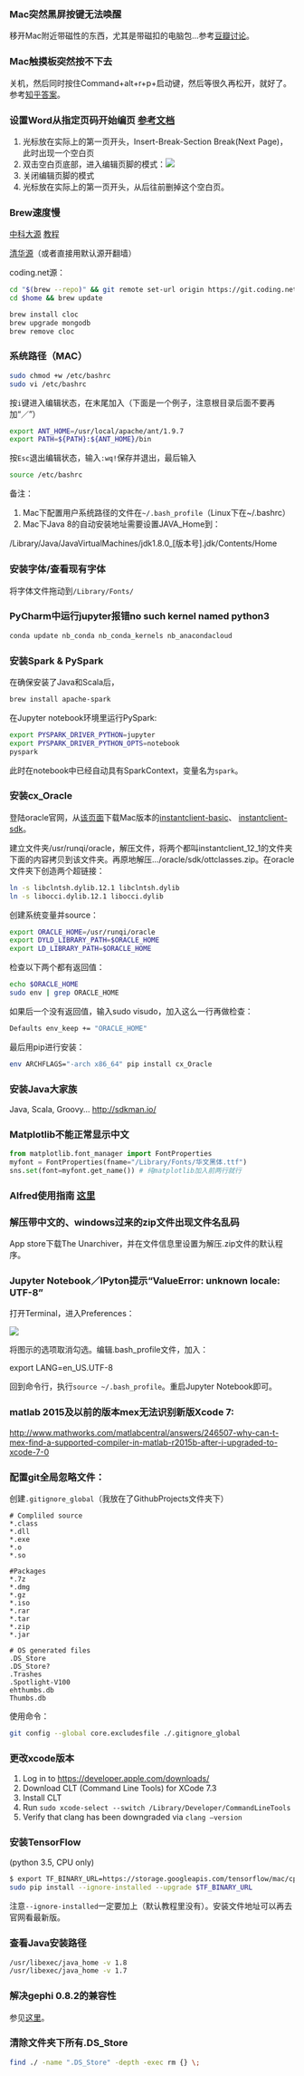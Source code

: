 ### Mac突然黑屏按键无法唤醒

移开Mac附近带磁性的东西，尤其是带磁扣的电脑包...参考[豆瓣讨论](https://www.douban.com/group/topic/42531618/)。

### Mac触摸板突然按不下去

关机，然后同时按住Command+alt+r+p+启动键，然后等很久再松开，就好了。参考[知乎答案](https://www.zhihu.com/question/22396705)。

### 设置Word从指定页码开始编页 [参考文档](https://support.office.com/zh-cn/article/%E5%BC%80%E5%A7%8B%E9%A1%B5%E7%A0%81%E7%BC%96%E5%8F%B7%E5%9C%A8-Word-%E4%B8%AD%E6%96%87%E6%A1%A3%E7%9A%84%E5%90%8E%E9%9D%A2-for-Mac-678ab67a-d593-4a47-ae35-8ffed9573132?ui=zh-CN&rs=zh-CN&ad=CN)

1. 光标放在实际上的第一页开头，Insert-Break-Section Break(Next Page)，此时出现一个空白页
2. 双击空白页底部，进入编辑页脚的模式：![](resources/word.jpg)
3. 关闭编辑页脚的模式
4. 光标放在实际上的第一页开头，从后往前删掉这个空白页。

### Brew速度慢
[中科大源](https://mirrors.ustc.edu.cn) [教程](https://lug.ustc.edu.cn/wiki/mirrors/help/brew.git)

[清华源](https://mirrors.tuna.tsinghua.edu.cn/help/homebrew/)（或者直接用默认源开翻墙）

coding.net源：
```sh
cd "$(brew --repo)" && git remote set-url origin https://git.coding.net/homebrew/homebrew.git
cd $home && brew update
```

```sh
brew install cloc
brew upgrade mongodb
brew remove cloc
```

### 系统路径（MAC）

```sh
sudo chmod +w /etc/bashrc
sudo vi /etc/bashrc
```

按`i`键进入编辑状态，在末尾加入（下面是一个例子，注意根目录后面不要再加“／”）

```sh
export ANT_HOME=/usr/local/apache/ant/1.9.7
export PATH=${PATH}:${ANT_HOME}/bin
```

按`Esc`退出编辑状态，输入`:wq!`保存并退出，最后输入

```sh
source /etc/bashrc
```

备注：

1. Mac下配置用户系统路径的文件在`​~/.bash_profile`​ （Linux下在~/.bashrc）
2. Mac下Java 8的自动安装地址需要设置JAVA\_Home到：

  /Library/Java/JavaVirtualMachines/jdk1.8.0\_[版本号].jdk/Contents/Home

### 安装字体/查看现有字体

将字体文件拖动到`/Library/Fonts/`


### PyCharm中运行jupyter报错no such kernel named python3

```python
conda update nb_conda nb_conda_kernels nb_anacondacloud
```

### 安装Spark & PySpark

在确保安装了Java和Scala后，

```sh
brew install apache-spark
```

在Jupyter notebook环境里运行PySpark:

```sh
export PYSPARK_DRIVER_PYTHON=jupyter
export PYSPARK_DRIVER_PYTHON_OPTS=notebook
pyspark
```

此时在notebook中已经自动具有SparkContext，变量名为`spark`。

### 安装cx\_Oracle

登陆oracle官网，从[该页面](http://www.oracle.com/technetwork/topics/intel-macsoft-096467.html)下载Mac版本的[instantclient-basic](http://download.oracle.com/otn/mac/instantclient/121020/instantclient-basic-macos.x64-12.1.0.2.0.zip)、 [instantclient-sdk](http://download.oracle.com/otn/mac/instantclient/121020/instantclient-sdk-macos.x64-12.1.0.2.0.zip)。

建立文件夹/usr/runqi/oracle，解压文件，将两个都叫instantclient\_12\_1的文件夹下面的内容拷贝到该文件夹。再原地解压.../oracle/sdk/ottclasses.zip。在oracle文件夹下创造两个超链接：

```sh
ln -s libclntsh.dylib.12.1 libclntsh.dylib
ln -s libocci.dylib.12.1 libocci.dylib
```

创建系统变量并source：

```sh
export ORACLE_HOME=/usr/runqi/oracle
export DYLD_LIBRARY_PATH=$ORACLE_HOME
export LD_LIBRARY_PATH=$ORACLE_HOME
```

检查以下两个都有返回值：

```sh
echo $ORACLE_HOME
sudo env | grep ORACLE_HOME
```

如果后一个没有返回值，输入sudo visudo，加入这么一行再做检查：

```sh
Defaults env_keep += "ORACLE_HOME"
```

最后用pip进行安装：

```sh
env ARCHFLAGS="-arch x86_64" pip install cx_Oracle
```

### 安装Java大家族

Java, Scala, Groovy… <http://sdkman.io/>

### Matplotlib不能正常显示中文

```python
from matplotlib.font_manager import FontProperties
myfont = FontProperties(fname="/Library/Fonts/华文黑体.ttf")
sns.set(font=myfont.get_name()) # 纯matplotlib加入前两行就行
```

### Alfred使用指南 [这里](https://www.alfredapp.com/)

### 解压带中文的、windows过来的zip文件出现文件名乱码

App store下载The Unarchiver，并在文件信息里设置为解压.zip文件的默认程序。

### Jupyter Notebook／IPyton提示“ValueError: unknown locale: UTF-8”

打开Terminal，进入Preferences：

![](resources/mac1.png)

将图示的选项取消勾选。编辑.bash\_profile文件，加入：`​`

export LANG=en\_US.UTF-8`​`​

回到命令行，执行`source ~/.bash_profile`。重启Jupyter Notebook即可。

### matlab 2015及以前的版本mex无法识别新版Xcode 7:

<http://www.mathworks.com/matlabcentral/answers/246507-why-can-t-mex-find-a-supported-compiler-in-matlab-r2015b-after-i-upgraded-to-xcode-7-0>

### 配置git全局忽略文件：

创建`​.gitignore_global`​ （我放在了GithubProjects文件夹下）

```
# Compliled source
*.class
*.dll
*.exe
*.o
*.so

#Packages
*.7z
*.dmg
*.gz
*.iso
*.rar
*.tar
*.zip
*.jar

# OS generated files
.DS_Store
.DS_Store?
.Trashes
.Spotlight-V100
ehthumbs.db
Thumbs.db
```

使用命令：

```sh
git config --global core.excludesfile ./.gitignore_global
```

### 更改xcode版本

1. Log in to <https://developer.apple.com/downloads/>
2. Download CLT (Command Line Tools) for XCode 7.3
3. Install CLT
4. Run `sudo xcode-select --switch /Library/Developer/CommandLineTools`
5. Verify that clang has been downgraded via `clang —version`

### 安装TensorFlow

(python 3.5, CPU only)

```sh
$ export TF_BINARY_URL=https://storage.googleapis.com/tensorflow/mac/cpu/tensorflow-0.11.0rc0-py3-none-any.whl
sudo pip install --ignore-installed --upgrade $TF_BINARY_URL
```

注意`--ignore-installed`一定要加上（默认教程里没有）。安装文件地址可以再去官网看最新版。

### 查看Java安装路径

```sh
/usr/libexec/java_home -v 1.8
/usr/libexec/java_home -v 1.7
```

### 解决gephi 0.8.2的兼容性

参见[这里](https://medium.com/coder-snorts/gephi-is-broken-on-mac-os-97fbaef4305e#.1r8imyolg)。

### 清除文件夹下所有.DS\_Store

```sh
find ./ -name ".DS_Store" -depth -exec rm {} \;
```
